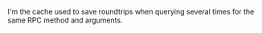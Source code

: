 I'm the cache used to save roundtrips when querying several times for the same RPC method and arguments.

